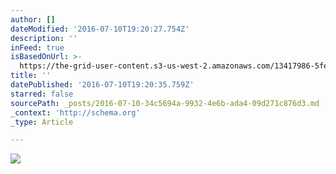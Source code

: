 ```yaml
---
author: []
dateModified: '2016-07-10T19:20:27.754Z'
description: ''
inFeed: true
isBasedOnUrl: >-
  https://the-grid-user-content.s3-us-west-2.amazonaws.com/13417986-5fe0-46e6-af5e-7c47121db8e8.jpg
title: ''
datePublished: '2016-07-10T19:20:35.759Z'
starred: false
sourcePath: _posts/2016-07-10-34c5694a-9932-4e6b-ada4-09d271c876d3.md
_context: 'http://schema.org'
_type: Article

---
```

![](https://the-grid-user-content.s3-us-west-2.amazonaws.com/13417986-5fe0-46e6-af5e-7c47121db8e8.jpg)